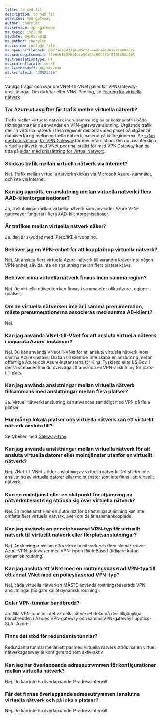 ```yaml
---
title: ta med fil
description: ta med fil
services: vpn-gateway
author: cherylmc
ms.service: vpn-gateway
ms.topic: include
ms.date: 04/05/2018
ms.author: cherylmc
ms.custom: include file
ms.openlocfilehash: 66ff1e2e02728e05cb0aeedce90de1882a8804ce
ms.sourcegitcommit: f1e6e61807634bce56a64c00447bf819438db1b8
ms.translationtype: HT
ms.contentlocale: sv-SE
ms.lasthandoff: 08/24/2018
ms.locfileid: "30921316"
---
```

Vanliga frågor och svar om VNet-till-VNet gäller för VPN Gateway-anslutningar. Om du letar efter VNet-Peering, se [Peering för virtuella nätverk](../articles/virtual-network/virtual-network-peering-overview.md)

### <a name="does-azure-charge-for-traffic-between-vnets"></a>Tar Azure ut avgifter för trafik mellan virtuella nätverk?

Trafik mellan virtuella nätverk inom samma region är kostnadsfri i båda riktningarna när du använder en VPN-gatewayanslutning. Utgående trafik mellan virtuella nätverk i flera regioner debiteras med priset på utgående dataöverföring mellan virtuella nätverk, baserat på källregionerna. Se [sidan med prissättning för VPN Gateway](https://azure.microsoft.com/pricing/details/vpn-gateway/) för mer information. Om du ansluter dina virtuella nätverk med VNet-peering istället för med VPN Gateway kan du titta på [sidan med prissättning för Virtual Network](https://azure.microsoft.com/pricing/details/virtual-network/).

### <a name="does-vnet-to-vnet-traffic-travel-across-the-internet"></a>Skickas trafik mellan virtuella nätverk via Internet?

Nej. Trafik mellan virtuella nätverk skickas via Microsoft Azure-stamnätet, och inte via Internet.

### <a name="can-i-establish-a-vnet-to-vnet-connection-across-aad-tenants"></a>Kan jag upprätta en anslutning mellan virtuella nätverk i flera AAD-klientorganisationer?

Ja, anslutningar mellan virtuella nätverk som använder Azure VPN-gatewayer fungerar i flera AAD-klientorganisationer.

### <a name="is-vnet-to-vnet-traffic-secure"></a>Är trafiken mellan virtuella nätverk säker?

Ja, den är skyddad med IPsec/IKE-kryptering.

### <a name="do-i-need-a-vpn-device-to-connect-vnets-together"></a>Behöver jag en VPN-enhet för att koppla ihop virtuella nätverk?

Nej. Att ansluta flera virtuella Azure-nätverk till varandra kräver inte någon VPN-enhet, såvida inte en anslutning mellan flera platser krävs.

### <a name="do-my-vnets-need-to-be-in-the-same-region"></a>Behöver mina virtuella nätverk finnas inom samma region?

Nej. De virtuella nätverken kan finnas i samma eller olika Azure-regioner (platser).

### <a name="if-the-vnets-are-not-in-the-same-subscription-do-the-subscriptions-need-to-be-associated-with-the-same-ad-tenant"></a>Om de virtuella nätverken inte är i samma prenumeration, måste prenumerationerna associeras med samma AD-klient?

Nej.

### <a name="can-i-use-vnet-to-vnet-to-connect-virtual-networks-in-separate-azure-instances"></a>Kan jag använda VNet-till-VNet för att ansluta virtuella nätverk i separata Azure-instanser? 

Nej. Du kan använda VNet-till-VNet för att ansluta virtuella nätverk inom samma Azure-instans. Du kan till exempel inte skapa en anslutning mellan offentliga Azure och Azure-instanserna för Kina, Tyskland eller US Gov. I dessa scenarier kan du överväga att använda en VPN-anslutning för plats-till-plats.

### <a name="can-i-use-vnet-to-vnet-along-with-multi-site-connections"></a>Kan jag använda anslutningar mellan virtuella nätverk tillsammans med anslutningar mellan flera platser?

Ja. Virtuell nätverksanslutning kan användas samtidigt med VPN på flera platser.

### <a name="how-many-on-premises-sites-and-virtual-networks-can-one-virtual-network-connect-to"></a>Hur många lokala platser och virtuella nätverk kan ett virtuellt nätverk ansluta till?

Se tabellen med [Gateway-krav](../articles/vpn-gateway/vpn-gateway-about-vpn-gateway-settings.md#requirements).

### <a name="can-i-use-vnet-to-vnet-to-connect-vms-or-cloud-services-outside-of-a-vnet"></a>Kan jag använda anslutningar mellan virtuella nätverk för att ansluta virtuella datorer eller molntjänster utanför en virtuellt nätverk?

Nej. VNet-till-VNet stöder anslutning av virtuella nätverk. Det stöder inte anslutning av virtuella datorer eller molntjänster som inte finns i ett virtuellt nätverk.

### <a name="can-a-cloud-service-or-a-load-balancing-endpoint-span-vnets"></a>Kan en molntjänst eller en slutpunkt för utjämning av nätverksbelastning sträcka sig över virtuella nätverk?

Nej. En molntjänst eller en slutpunkt för belastningsutjämning kan inte omfatta flera virtuella nätverk, även om de är sammankopplade.

### <a name="can-i-used-a-policybased-vpn-type-for-vnet-to-vnet-or-multi-site-connections"></a>Kan jag använda en principbaserad VPN-typ för virtuellt nätverk till virtuellt nätverk eller flerplatsanslutningar?

Nej. Anslutningar mellan olika virtuella nätverk och flera platser kräver Azure VPN-gatewayer med VPN-typen RouteBased (tidigare kallad dynamisk routning).

### <a name="can-i-connect-a-vnet-with-a-routebased-vpn-type-to-another-vnet-with-a-policybased-vpn-type"></a>Kan jag ansluta ett VNet med en routningsbaserad VPN-typ till ett annat VNet med en policybaserad VPN-typ?

Nej, båda virtuella nätverken MÅSTE använda routningsbaserade VPN-anslutningar (tidigare kallat dynamisk routning).

### <a name="do-vpn-tunnels-share-bandwidth"></a>Delar VPN-tunnlar bandbredd?

Ja. Alla VPN-tunnlar i det virtuella nätverket delar på den tillgängliga bandbredden i Azures VPN-gateway och samma VPN-gateways upptids-SLA i Azure.

### <a name="are-redundant-tunnels-supported"></a>Finns det stöd för redundanta tunnlar?

Redundanta tunnlar mellan ett par med virtuella nätverk stöds när en virtuell nätverksgateway är konfigurerad som aktiv-aktiv.

### <a name="can-i-have-overlapping-address-spaces-for-vnet-to-vnet-configurations"></a>Kan jag har överlappande adressutrymmen för konfigurationer mellan virtuella nätverk?

Nej. Du kan inte ha överlappande IP-adressintervall.

### <a name="can-there-be-overlapping-address-spaces-among-connected-virtual-networks-and-on-premises-local-sites"></a>Får det finnas överlappande adressutrymmen i anslutna virtuella nätverk och på lokala platser?

Nej. Du kan inte ha överlappande IP-adressintervall.



